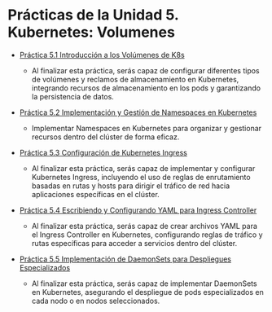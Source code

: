 # Prácticas de la Unidad 5. Kubernetes: Volumenes

- [Práctica 5.1 Introducción a los Volúmenes de K8s ](README5-1.md)

    - Al finalizar esta práctica, serás capaz de configurar diferentes tipos de volúmenes y reclamos de almacenamiento en Kubernetes, integrando recursos de almacenamiento en los pods y garantizando la persistencia de datos.
    

- [Práctica 5.2 Implementación y Gestión de Namespaces en Kubernetes ](README5-2.md)

    - Implementar Namespaces en Kubernetes para organizar y gestionar recursos dentro del clúster de forma eficaz.


- [Práctica 5.3 Configuración de Kubernetes Ingress ](README5-3.md)

    - Al finalizar esta práctica, serás capaz de implementar y configurar Kubernetes Ingress, incluyendo el uso de reglas de enrutamiento basadas en rutas y hosts para dirigir el tráfico de red hacia aplicaciones específicas en el clúster.
    

- [Práctica 5.4 Escribiendo y Configurando YAML para Ingress Controller ](README5-4.md)

    - Al finalizar esta práctica, serás capaz de crear archivos YAML para el Ingress Controller en Kubernetes, configurando reglas de tráfico y rutas específicas para acceder a servicios dentro del clúster.
    

- [Práctica 5.5 Implementación de DaemonSets para Despliegues Especializados](README5-5.md)

    - Al finalizar esta práctica, serás capaz de implementar DaemonSets en Kubernetes, asegurando el despliegue de pods especializados en cada nodo o en nodos seleccionados.


 






